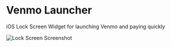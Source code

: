 # Venmo Launcher

iOS Lock Screen Widget for launching Venmo and paying quickly

![Lock Screen Screenshot](assets/lockscreen.jpg)
